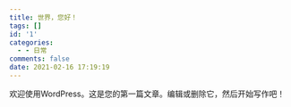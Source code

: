 ```yaml
---
title: 世界，您好！
tags: []
id: '1'
categories:
  - - 日常
comments: false
date: 2021-02-16 17:19:19
---
```


欢迎使用WordPress。这是您的第一篇文章。编辑或删除它，然后开始写作吧！